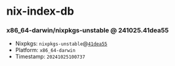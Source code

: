 # nix-index-db
### x86_64-darwin/nixpkgs-unstable @ 241025.41dea55
- Nixpkgs: `nixpkgs-unstable`@[`41dea55`](https://github.com/NixOS/nixpkgs/commit/41dea55321e5a999b17033296ac05fe8a8b5a257)
- Platform: `x86_64-darwin`
- Timestamp: `20241025100737`
